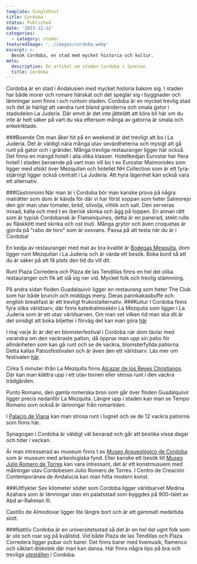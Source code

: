 ```yaml
---
template: SinglePost
title: Cordoba
status: Published
date: '2023-12-12'
categories:
  - category: stader
featuredImage: '../images/cordoba.webp'
excerpt: >-
  Besök Cordoba, en stad med mycket historia och kultur.
meta:
  description: En artikel om staden Cordoba i Spanien
  title: Cordoba
---
```


Cordoba är en stad i Andalusien med mycket historia bakom sig. I staden har både morer och romare härskat och det speglar sig i byggnader och lämningar som finns i och runtom staden. Cordoba är en mycket trevlig stad och det är härligt att vandra runt bland gränderna och smala gator i stadsdelen La Juderia. Där emot är det inte jättelätt att köra bil här om du inte är helt säker på vart du ska eftersom många av gatorna är smala och enkelriktade. 

###Boende
Om man åker hit på en weekend är det trevligt att bo i La Juderia. Det är väldigt nära många utav sevärdheterna och mysigt att gå runt på gator och i gränder. Många trevliga restauranger ligger här också. Det finns en mängd hotell i alla olika klasser. Hotellkedjan Eurostar har flera hotell i staden beroende på vart man vill bo t ex Eurostar Maimonides som ligger med utsikt över Mezquitan och hotellet NH Collection som är ett fyra-stjärnigt ligger också centralt i La Juderia. Att hyra lägenhet kan också vara ett alternativ.

###Gastronomi
När man är i Cordoba bör man kanske prova på några maträtter som dom är kända för där vi har först soppan som heter Salmorejo den gör man utav tomater, bröd, olivolja, vitlök och salt. Den serveras mixad, kalla och med t ex iberisk skinka och ägg på toppen. En annan rätt som är typisk Cordobansk är Flamenquines, detta är en panerad, stekt rulle av fläskkött med skinka och ost inuti. Många grytor och även croquetas är gjorda på "rabo de toro" som är oxsvans. Passa på att testa när du är i Cordoba!

En kedja av restauranger med mat av bra kvalité är [Bodegas Mesquita](https://www.bodegasmezquita.com/), dom ligger runt Mezquitan i La Juderia och är värda ett besök. Boka bord så att du är säker på att få plats den tid du vill dit. 

Runt Plaza Corredera och Plaza de las Tendillas finns en hel del olika restauranger och fik att slå sig ner vid. Mycket folk och trevlig stämnning. 

På andra sidan floden Guadalquivir ligger en restaurang som heter The Club som har både brunch och middags meny. Deras pannkakasbuffé och english breakfast är ett trevligt frukostalternativ. 
###Kultur
I Cordoba finns fyra olika världsarv, där finns katedralmoskén La Mezquita som ligger i La Juderia som är ett utav världsarven. Om man vet vilken tid man ska dit är det smidigt att boka biljetter i förväg det kan man göra [här](https://mezquita-catedraldecordoba.es/.)

I maj varje år är det en blomsterfestival i Cordoba när dom tävlar med varandra om den vackraste pation, då öppnar man upp sin patio för allmänheten som kan gå runt och se de vackra, blomsterfyllda patiorna. Detta kallas Patiosfestivalen och är även den ett världsarv. Läs mer om festivalen [här](https://patios.cordoba.es/en/welcome/).

Cirka 5 minuter ifrån La Mezquita finns [Alcazar de los Reyes Christianos](https://alcazardelosreyescristianos.sacatuentrada.es/es/entradas/alcazar-de-los-reyes-cristianos). Där kan man klättra upp i ett utav tornen eller strosa runt i den vackra trädgården. 

Punto Romano, den gamla romerska bron som går över floden Guadalquivir ligger precis nedanför La Mezquita. Längre upp i staden kan man se Tempo Romano som också är lämningar från romartiden. 

I [Palacio de Viana](https://www.palaciodeviana.com/) kan man strosa runt i lugnet och se de 12 vackra patiorna som finns här. 

Synagogan i Cordoba är väldigt väl bevarad och går att besöka vissa dagar och tider i veckan. 

Är man intresserad av museum finns t ex [Museo Arqueológico de Cordoba](https://www.museosdeandalucia.es/web/museoarqueologicodecordoba) som är museum med arkeologiska fynd. Eller kanske ett besök till [Museo Julio Romero de Torres](https://museojulioromero.cordoba.es/) kan vara intressant, det är ett konstmusuem med målningar utav Cordobesen Julio Romero de Torres. I Centro de Creación Contemporánea de Andalucia kan man hitta modern konst. 


###Utflykter
Sex kilometer söder som Cordoba ligger världsarvet Medina Azahara som är lämningar utav en palatsstad som byggdes på 900-talet av Abd ar-Rahman III. 

Castillo de Almodovar ligger lite längre bort och är ett gammalt medeltida slott.  

###Nattliv
Cordoba är en universitetsstad så det är en hel del ugnt folk som är ute och roar sig på kvällstid. Vid både Plaza de las Tendillas och Plaza Corredera ligger pubar och barer. Det finns barer med livemusik, flamenco och såklart diskotek där man kan dansa. Här finns några tips på bra och trevliga [uteställen](https://www.tripadvisor.es/Attractions-g187430-Activities-c20-t99-Cordoba_Province_of_Cordoba_Andalucia.html) i Cordoba.
 


